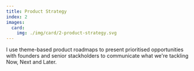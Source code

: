 ```yaml
---
title: Product Strategy
index: 2
images:
  card:
    img: ./img/card/2-product-strategy.svg
---
```

I use theme-based product roadmaps to present prioritised opportunities with founders and senior stackholders to communicate what we're tackling Now, Next and Later.
